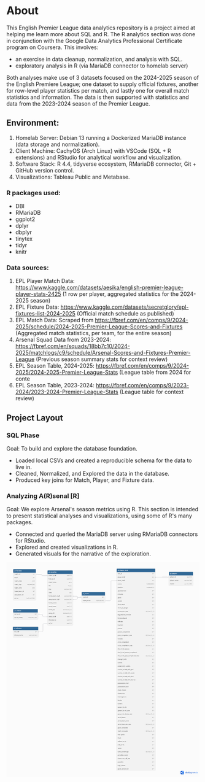 # About
This English Premier League data analytics repository is a project aimed at helping me learn more about SQL and R. The R analytics section was done in conjunction with the Google Data Analytics Professional Certificate program on Coursera. This involves:
- an exercise in data cleanup, normalization, and analysis with SQL. 
- exploratory analysis in R (via MariaDB connector to homelab server)

Both analyses make use of 3 datasets focused on the 2024-2025 season of the English Premiere League; one dataset to supply official fixtures, another for row-level player statistics per match, and lastly one for overall match statistics and information. The data is then supported with statistics and data from the 2023-2024 season of the Premier League. 

## Environment:
1. Homelab Server: Debian 13 running a Dockerized MariaDB instance (data storage and normalization).
2. Client Machine: CachyOS (Arch Linux) with VSCode (SQL + R extensions) and RStudio for analytical workflow and visualization.
3. Software Stack: R 4.4, tidyverse ecosystem, RMariaDB connector, Git + GitHub version control.
4. Visualizations: Tableau Public and Metabase.

### R packages used:
- DBI
- RMariaDB
- ggplot2
- dplyr
- dbplyr
- tinytex
- tidyr
- knitr

### Data sources:
1. EPL Player Match Data: https://www.kaggle.com/datasets/aesika/english-premier-league-player-stats-2425 
(1 row per player, aggregated statistics for the 2024-2025 season)
2. EPL Fixture Data: https://www.kaggle.com/datasets/secretglory/epl-fixtures-list-2024-2025 
(Official match schedule as published)
3. EPL Match Data: Scraped from https://fbref.com/en/comps/9/2024-2025/schedule/2024-2025-Premier-League-Scores-and-Fixtures 
(Aggregated match statistics, per team, for the entire season)
4. Arsenal Squad Data from 2023-2024: https://fbref.com/en/squads/18bb7c10/2024-2025/matchlogs/c9/schedule/Arsenal-Scores-and-Fixtures-Premier-League
(Previous season summary stats for context review)
5. EPL Season Table, 2024-2025: https://fbref.com/en/comps/9/2024-2025/2024-2025-Premier-League-Stats
(League table from 2024 for conte
6. EPL Season Table, 2023-2024: https://fbref.com/en/comps/9/2023-2024/2023-2024-Premier-League-Stats
(League table for context review)

## Project Layout

### SQL Phase
Goal: To build and explore the database foundation. 
- Loaded local CSVs and created a reproducible schema for the data to live in.
- Cleaned, Normalized, and Explored the data in the database.
- Produced key joins for Match, Player, and Fixture data. 

### Analyzing A(R)senal [R]
Goal: We explore Arsenal's season metrics using R. This section is intended to present statistical analyses and visualizations, using some of R's many packages. 
- Connected and queried the MariaDB server using RMariaDB connectors for RStudio.
- Explored and created visualizations in R.
- Generated visuals for the narrative of the exploration.



![schema_diagram](epl-schema-diagram.png)